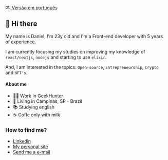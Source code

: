 <a href="https://github.com/danisanc">
  <img src="https://user-images.githubusercontent.com/38120653/174621368-9cac7804-65ef-4b23-b262-9ea5a3c312f9.png" alt="pt-br" width="16"> Versão em português
</a>

## 👋 Hi there

My name is Daniel, I'm 23y old and I'm a Front-end developer with 5 years of experience.

I am currently focusing my studies on improving my knowledge of `react/nextjs`, `nodejs` and starting to use `elixir`.

And, I am interested in the topics: `Open-source`, `Entrepreneurship`, `Crypto` and `NFT's`.

#### About me

- 👷🏻 Work in [GeekHunter](https://www.geekhunter.com.br/)
- 🏡 Living in Campinas, SP - Brazil
- 📚 Studying english
- ☕ Coffe only with milk

### How to find me?

- [Linkedin](https://www.linkedin.com/in/danisanc/)
- [My personal site](https://www.dansantos.dev)
- [Send me a e-mail](mailto:danielsc.let@gmail.com)
